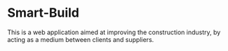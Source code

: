 # Smart-Build
This is a web application aimed at improving the construction industry, by acting as a medium between clients and suppliers.
